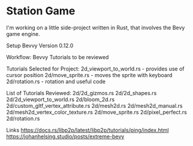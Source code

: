 # Station Game
I'm working on a little side-project written in Rust, that involves the Bevy game engine.

Setup
Bevvy Version 0.12.0

Workflow: Bevvy Tutorials to be reviewed

Tutorials Selected for Project:
2d_viewport_to_world.rs - provides use of cursor position
2d/move_sprite.rs - moves the sprite with keyboard
2d/rotation.rs - rotation and useful code

List of Tutorials Reviewed:
2d/2d_gizmos.rs
2d/2d_shapes.rs
2d/2d_viewport_to_world.rs
2d/bloom_2d.rs
2d/custom_gltf_vertex_attribute.rs
2d/mesh2d.rs
2d/mesh2d_manual.rs
2d/mesh2d_vertex_color_texture.rs
2d/move_sprite.rs
2d/pixel_perfect.rs
2d/rotation.rs

Links
https://docs.rs/libp2p/latest/libp2p/tutorials/ping/index.html
https://johanhelsing.studio/posts/extreme-bevy